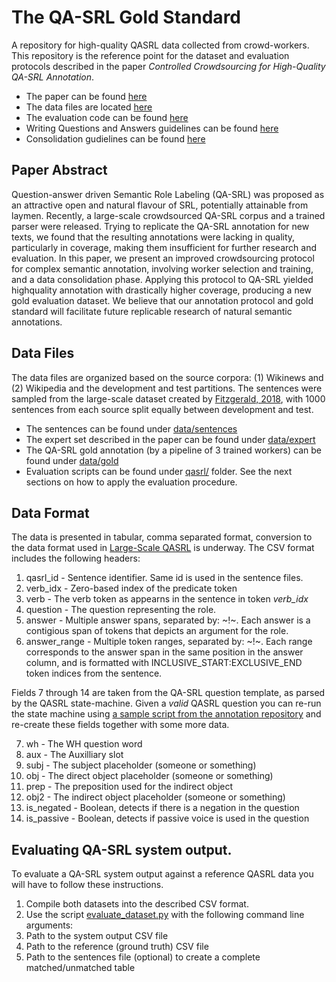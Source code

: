 # The QA-SRL Gold Standard
A repository for high-quality QASRL data collected from crowd-workers.
This repository is the reference point for the dataset and evaluation protocols described in the paper _Controlled Crowdsourcing for High-Quality QA-SRL Annotation_.

* The paper can be found [here](https://www.aclweb.org/anthology/2020.acl-main.626/)
* The data files are located [here](data/) 
* The evaluation code can be found [here](scripts/)
* Writing Questions and Answers guidelines can be found [here](https://docs.google.com/presentation/d/1at37tUzJOT5IRQ6EIQ5Wxlih7dspAXEQnjrGT4a42hk/edit?usp=sharing)
* Consolidation gudielines can be found [here](https://docs.google.com/presentation/d/1XG5b_bwar8fLhn68fWRzPV0L_TtyiQ7X1tZbkkIRyJk/edit?usp=sharing)

## Paper Abstract
Question-answer driven Semantic Role Labeling (QA-SRL) was proposed as an attractive
open and natural flavour of SRL, potentially attainable from laymen. Recently, a large-scale
crowdsourced QA-SRL corpus and a trained parser were released. Trying to replicate the
QA-SRL annotation for new texts, we found that the resulting annotations were lacking in
quality, particularly in coverage, making them insufficient for further research and evaluation.
In this paper, we present an improved crowdsourcing protocol for complex semantic annotation, involving worker selection and training, and a data consolidation phase. Applying this protocol to QA-SRL yielded highquality annotation with drastically higher coverage, producing a new gold evaluation dataset.
We believe that our annotation protocol and gold standard will facilitate future replicable
research of natural semantic annotations. 

## Data Files
The data files are organized based on the source corpora: (1) Wikinews and (2) Wikipedia and the development and test partitions. The sentences were sampled from the large-scale dataset created by [Fitzgerald, 2018](https://www.aclweb.org/anthology/P18-1191.pdf), with 1000 sentences from each source split equally between development and test. 

* The sentences can be found under [data/sentences](data/sentences)
* The expert set described in the paper can be found under [data/expert](data/expert)
* The QA-SRL gold annotation (by a pipeline of 3 trained workers) can be found under [data/gold](data/gold)
* Evaluation scripts can be found under [qasrl/](qasrl/) folder. See the next sections on how to apply the evaluation procedure.

## Data Format
The data is presented in tabular, comma separated format, conversion to the data format used in [Large-Scale QASRL](www.qasrl.org) is underway.
The CSV format includes the following headers:
1. qasrl_id - Sentence identifier. Same id is used in the sentence files.
2. verb_idx - Zero-based index of the predicate token
3. verb - The verb token as appearns in the sentence in token *verb_idx*
4. question - The question representing the role.
5. answer - Multiple answer spans, separated by: ~!~. Each answer is a contigious span of tokens that depicts an argument for the role.
6. answer_range - Multiple token ranges, separated by: ~!~. Each range corresponds to the answer span in the same position in the answer column, and is formatted with INCLUSIVE_START:EXCLUSIVE_END token indices from the sentence.

Fields 7 through 14 are taken from the QA-SRL question template, as parsed by the QASRL state-machine. Given a _valid_ QASRL question you can re-run the state machine using [a sample script from the annotation repository](https://github.com/plroit/qasrl-crowdsourcing/blob/ecbplus/qasrl-crowd-example/jvm/src/main/scala/example/RunQuestionParser.scala) and re-create these fields together with some more data. 

7. wh - The WH question word
8. aux - The Auxilliary slot
9. subj - The subject placeholder (someone or something)
10. obj - The direct object placeholder (someone or something)
11. prep - The preposition used for the indirect object 
12. obj2 - The indirect object placeholder (someone or something)
13. is_negated - Boolean, detects if there is a negation in the question
14. is_passive - Boolean, detects if passive voice is used in the question

## Evaluating QA-SRL system output.
To evaluate a QA-SRL system output against a reference QASRL data you will have to follow these instructions.
1. Compile both datasets into the described CSV format.
2. Use the script [evaluate_dataset.py](scripts/) with the following command line arguments:
  1. Path to the system output CSV file
  2. Path to the reference (ground truth) CSV file
  3. Path to the sentences file (optional) to create a complete matched/unmatched table
